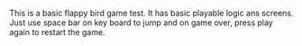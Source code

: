 This is a basic flappy bird game test. It has basic playable logic ans screens. Just use space bar on key board to jump and on game over, press play again to restart the game. 
